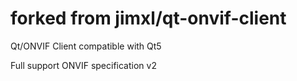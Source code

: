 forked from jimxl/qt-onvif-client
=================================

Qt/ONVIF Client compatible with Qt5

Full support ONVIF specification v2

